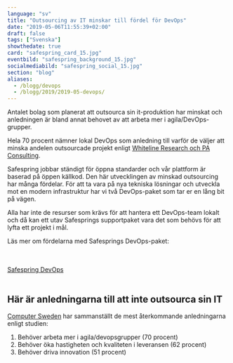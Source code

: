 ```yaml
---
language: "sv"
title: "Outsourcing av IT minskar till fördel för DevOps"
date: "2019-05-06T11:55:39+02:00"
draft: false
tags: ["Svenska"]
showthedate: true
card: "safespring_card_15.jpg"
eventbild: "safespring_background_15.jpg"
socialmediabild: "safespring_social_15.jpg"
section: "blog"
aliases:
  - /blogg/devops
  - /blogg/2019/2019-05-devops/
---
```


<div class="ingress"><p>Antalet bolag som planerat att outsourca sin it-produktion har minskat och anledningen är bland annat behovet av att arbeta mer i agila/DevOps-grupper.</p></div>

Hela 70 procent nämner lokal DevOps som anledning till varför de väljer att minska andelen outsourcade projekt enligt [Whiteline Research och PA Consulting](https://computersweden.idg.se/2.2683/1.718033/digitaliseringsvagen-bromsar-outsourcing).

Safespring jobbar ständigt för öppna standarder och vår plattform är baserad på öppen källkod. Den här utvecklingen av minskad outsourcing har många fördelar. För att ta vara på nya tekniska lösningar och utveckla mot en modern infrastruktur har vi två DevOps-paket som tar er en lång bit på vägen.

Alla har inte de resurser som krävs för att hantera ett DevOps-team lokalt och då kan ett utav Safesprings supportpaket vara det som behövs för att lyfta ett projekt i mål.

Läs mer om fördelarna med Safesprings DevOps-paket:

<br><br><a href="/devops" id="button">Safespring DevOps</a><br><br>

## Här är anledningarna till att inte outsourca sin IT

[Computer Sweden](https://computersweden.idg.se/2.2683/1.718033/digitaliseringsvagen-bromsar-outsourcing) har sammanställt de mest återkommande anledningarna enligt studien:

1. Behöver arbeta mer i agila/devopsgrupper (70 procent)
2. Behöver öka hastigheten och kvaliteten i leveransen (62 procent)
3. Behöver driva innovation (51 procent)
